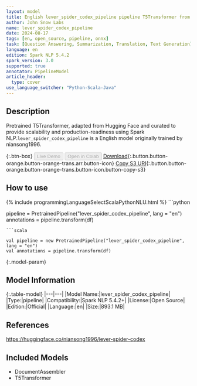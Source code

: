 ```yaml
---
layout: model
title: English lever_spider_codex_pipeline pipeline T5Transformer from niansong1996
author: John Snow Labs
name: lever_spider_codex_pipeline
date: 2024-08-17
tags: [en, open_source, pipeline, onnx]
task: [Question Answering, Summarization, Translation, Text Generation]
language: en
edition: Spark NLP 5.4.2
spark_version: 3.0
supported: true
annotator: PipelineModel
article_header:
  type: cover
use_language_switcher: "Python-Scala-Java"
---
```


## Description

Pretrained T5Transformer, adapted from Hugging Face and curated to provide scalability and production-readiness using Spark NLP.`lever_spider_codex_pipeline` is a English model originally trained by niansong1996.

{:.btn-box}
<button class="button button-orange" disabled>Live Demo</button>
<button class="button button-orange" disabled>Open in Colab</button>
[Download](https://s3.amazonaws.com/auxdata.johnsnowlabs.com/public/models/lever_spider_codex_pipeline_en_5.4.2_3.0_1723878652781.zip){:.button.button-orange.button-orange-trans.arr.button-icon}
[Copy S3 URI](s3://auxdata.johnsnowlabs.com/public/models/lever_spider_codex_pipeline_en_5.4.2_3.0_1723878652781.zip){:.button.button-orange.button-orange-trans.button-icon.button-copy-s3}

## How to use



<div class="tabs-box" markdown="1">
{% include programmingLanguageSelectScalaPythonNLU.html %}
```python

pipeline = PretrainedPipeline("lever_spider_codex_pipeline", lang = "en")
annotations =  pipeline.transform(df)   

```
```scala

val pipeline = new PretrainedPipeline("lever_spider_codex_pipeline", lang = "en")
val annotations = pipeline.transform(df)

```
</div>

{:.model-param}
## Model Information

{:.table-model}
|---|---|
|Model Name:|lever_spider_codex_pipeline|
|Type:|pipeline|
|Compatibility:|Spark NLP 5.4.2+|
|License:|Open Source|
|Edition:|Official|
|Language:|en|
|Size:|893.1 MB|

## References

https://huggingface.co/niansong1996/lever-spider-codex

## Included Models

- DocumentAssembler
- T5Transformer